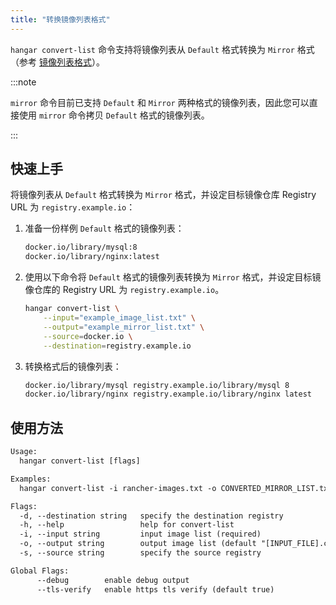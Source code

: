 ```yaml
---
title: "转换镜像列表格式"
---
```


`hangar convert-list` 命令支持将镜像列表从 `Default` 格式转换为 `Mirror` 格式（参考 [镜像列表格式](../mirror/image-list-format)）。

:::note

`mirror` 命令目前已支持 `Default` 和 `Mirror` 两种格式的镜像列表，因此您可以直接使用 `mirror` 命令拷贝 `Default` 格式的镜像列表。

:::

## 快速上手

将镜像列表从 `Default` 格式转换为 `Mirror` 格式，并设定目标镜像仓库 Registry URL 为 `registry.example.io`：

1. 准备一份样例 `Default` 格式的镜像列表：
    ```txt title="example_image_list.txt"
    docker.io/library/mysql:8
    docker.io/library/nginx:latest
    ```

1. 使用以下命令将 `Default` 格式的镜像列表转换为 `Mirror` 格式，并设定目标镜像仓库的 Registry URL 为 `registry.example.io`。

    ```sh
    hangar convert-list \
        --input="example_image_list.txt" \
        --output="example_mirror_list.txt" \
        --source=docker.io \
        --destination=registry.example.io
    ```

1. 转换格式后的镜像列表：

    ```txt title="example_mirror_list.txt"
    docker.io/library/mysql registry.example.io/library/mysql 8
    docker.io/library/nginx registry.example.io/library/nginx latest
    ```

## 使用方法

```txt
Usage:
  hangar convert-list [flags]

Examples:
  hangar convert-list -i rancher-images.txt -o CONVERTED_MIRROR_LIST.txt

Flags:
  -d, --destination string   specify the destination registry
  -h, --help                 help for convert-list
  -i, --input string         input image list (required)
  -o, --output string        output image list (default "[INPUT_FILE].converted")
  -s, --source string        specify the source registry

Global Flags:
      --debug        enable debug output
      --tls-verify   enable https tls verify (default true)
```
